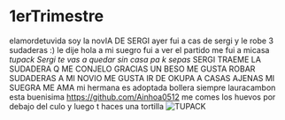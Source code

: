 # 1erTrimestre
elamordetuvida
soy la novIA DE SERGI
ayer fui a cas de sergi y le robe 3 sudaderas :)
le dije hola a mi suegro
fui a ver el partido
me fui a micasa
_tupack_
*Sergi te vas a quedar sin casa pa k sepas*
SERGI TRAEME LA SUDADERA Q ME CONJELO GRACIAS UN BESO
ME GUSTA ROBAR SUDADERAS A MI NOVIO
ME GUSTA IR DE OKUPA A CASAS AJENAS
MI SUEGRA ME AMA
mi hermana es adoptada
bollera siempre
lauracambon esta buenisima
https://github.com/Ainhoa0512
me comes los huevos por debajo del culo y luego t haces una tortilla
![TUPACK](https://www.youtube.com/watch?v=IWIb4TFP92Q)
